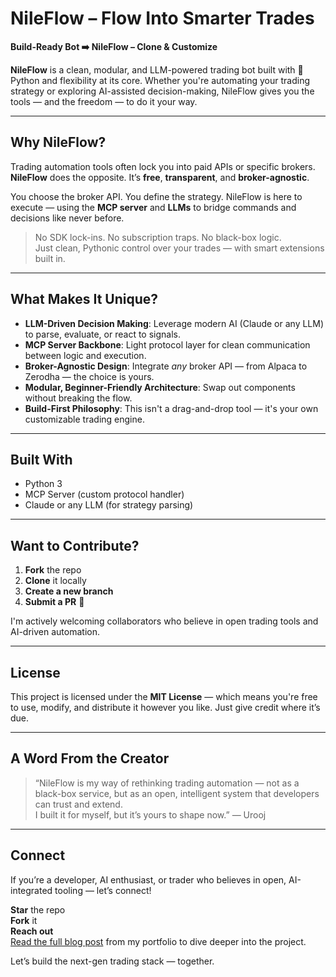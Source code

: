 #  NileFlow – Flow Into Smarter Trades  
**Build-Ready Bot ➡️ NileFlow – Clone & Customize**

**NileFlow** is a clean, modular, and LLM-powered trading bot built with 🐍 Python and flexibility at its core. Whether you're automating your trading strategy or exploring AI-assisted decision-making, NileFlow gives you the tools — and the freedom — to do it your way.

---

##  Why NileFlow?

Trading automation tools often lock you into paid APIs or specific brokers.  
**NileFlow** does the opposite. It’s **free**, **transparent**, and **broker-agnostic**.

You choose the broker API. You define the strategy. NileFlow is here to execute — using the **MCP server** and **LLMs** to bridge commands and decisions like never before.

> No SDK lock-ins. No subscription traps. No black-box logic.  
> Just clean, Pythonic control over your trades — with smart extensions built in.

---

##  What Makes It Unique?

-  **LLM-Driven Decision Making**: Leverage modern AI (Claude or any LLM) to parse, evaluate, or react to signals.
-  **MCP Server Backbone**: Light protocol layer for clean communication between logic and execution.
-  **Broker-Agnostic Design**: Integrate *any* broker API — from Alpaca to Zerodha — the choice is yours.
-  **Modular, Beginner-Friendly Architecture**: Swap out components without breaking the flow.
-  **Build-First Philosophy**: This isn't a drag-and-drop tool — it's your own customizable trading engine.

---

##  Built With

- Python 3
- MCP Server (custom protocol handler)
- Claude or any LLM (for strategy parsing)

---

##  Want to Contribute?

1. **Fork** the repo  
2. **Clone** it locally  
3. **Create a new branch**  
4. **Submit a PR** 🙌  

I'm actively welcoming collaborators who believe in open trading tools and AI-driven automation.

---

##  License

This project is licensed under the **MIT License** — which means you're free to use, modify, and distribute it however you like. Just give credit where it’s due.

---

##  A Word From the Creator

> “NileFlow is my way of rethinking trading automation — not as a black-box service, but as an open, intelligent system that developers can trust and extend.  
> I built it for myself, but it’s yours to shape now.” — Urooj
---

##  Connect

If you’re a developer, AI enthusiast, or trader who believes in open, AI-integrated tooling — let’s connect!

 **Star** the repo  
 **Fork** it  
 **Reach out**  
 [Read the full blog post](#) from my portfolio to dive deeper into the project.

Let’s build the next-gen trading stack — together.

